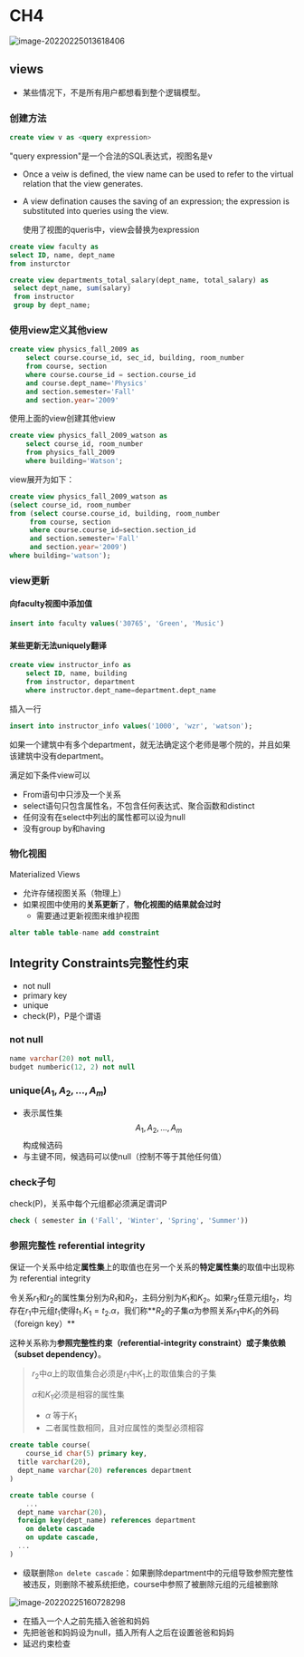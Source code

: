 # CH4

![image-20220225013618406](https://cdn.jsdelivr.net/gh/xinwuyun/pictures@main/2022/02/25/69dac1c8c89a1ccf80c86f1bf2352efd-image-20220225013618406-08e890.png)

##  views

+ 某些情况下，不是所有用户都想看到整个逻辑模型。

### 创建方法

```sql
create view v as <query expression>
```

"query expression"是一个合法的SQL表达式，视图名是v

+ Once a veiw is defined, the view name can be used to refer to the virtual relation that the view generates.

+ A view defination causes the saving of an expression; the expression is substituted into queries using the view.

  使用了视图的queris中，view会替换为expression

```sql
create view faculty as
select ID, name, dept_name
from insturctor
```

```sql
create view departments_total_salary(dept_name, total_salary) as
 select dept_name, sum(salary)
 from instructor
 group by dept_name;
```

### 使用view定义其他view

```sql
create view physics_fall_2009 as
	select course.course_id, sec_id, building, room_number
	from course, section
	where course.course_id = section.course_id
	and course.dept_name='Physics'
	and section.semester='Fall'
	and section.year='2009'
```

使用上面的view创建其他view

```sql
create view physics_fall_2009_watson as
	select course_id, room_number
	from physics_fall_2009
	where building='Watson';
```

view展开为如下：

```sql
create view physics_fall_2009_watson as
(select course_id, room_number
from (select course.course_id, building, room_number
     from course, section
     where course.course_id=section.section_id
     and section.semester='Fall'
     and section.year='2009')
where building='watson');
```

### view更新

#### 向faculty视图中添加值

```sql
insert into faculty values('30765', 'Green', 'Music')
```

#### 某些更新无法uniquely翻译

```sql
create view instructor_info as
	select ID, name, building
	from instructor, department
	where instructor.dept_name=department.dept_name
```

插入一行

```sql
insert into instructor_info values('1000', 'wzr', 'watson');
```

如果一个建筑中有多个department，就无法确定这个老师是哪个院的，并且如果该建筑中没有department。

满足如下条件view可以

+ From语句中只涉及一个关系
+ select语句只包含属性名，不包含任何表达式、聚合函数和distinct
+ 任何没有在select中列出的属性都可以设为null
+ 没有group by和having

### 物化视图

Materialized Views

+ 允许存储视图关系（物理上）
+ 如果视图中使用的**关系更新**了，**物化视图的结果就会过时**
  + 需要通过更新视图来维护视图

```sql
alter table table-name add constraint 
```



## Integrity Constraints完整性约束

+ not null
+ primary key
+ unique
+ check(P)，P是个谓语

### not null

```sql
name varchar(20) not null,
budget numberic(12, 2) not null
```

### unique($A_1, A_2, ..., A_m$)

+ 表示属性集$$A_1, A_2, ..., A_m$$构成候选码
+ 与主键不同，候选码可以使null（控制不等于其他任何值）

### check子句

check(P)，关系中每个元组都必须满足谓词P

```sql
check ( semester in ('Fall', 'Winter', 'Spring', 'Summer'))
```

### 参照完整性 referential integrity

保证一个关系中给定**属性集**上的取值也在另一个关系的**特定属性集**的取值中出现称为 referential integrity

令关系$r_1$和$r_2$的属性集分别为$R_1$和$R_2$，主码分别为$K_1$和$K_2$。如果$r_2$任意元组$t_2$，均存在$r_1$中元组$t_1$使得$t_1.K_1=t_2.\alpha$，我们称**$R_2$的子集$\alpha$为参照关系$r_1$中$K_1$的外码（foreign key）**

这种关系称为**参照完整性约束（referential-integrity constraint）**或**子集依赖（subset dependency）**。

> $r_2$中$\alpha$上的取值集合必须是$r_1$中$K_1$上的取值集合的子集
>
> $\alpha$和$K_1$必须是相容的属性集
>
> + $\alpha$ 等于$K_1$
> + 二者属性数相同，且对应属性的类型必须相容

```sql
create table course(
	course_id char(5) primary key,
  title varchar(20),
  dept_name varchar(20) references department
)

create table course (
	...
  dept_name varchar(20),
  foreign key(dept_name) references department
  	on delete cascade
  	on update cascade,
  ...
)
```

+ 级联删除`on delete cascade`：如果删除department中的元组导致参照完整性被违反，则删除不被系统拒绝，course中参照了被删除元组的元组被删除

![image-20220225160728298](https://cdn.jsdelivr.net/gh/xinwuyun/pictures@main/2022/02/25/2bfeb8e0bdef176ed4e2a2c8c3e18378-image-20220225160728298-7b3091.png)

+ 在插入一个人之前先插入爸爸和妈妈
+ 先把爸爸和妈妈设为null，插入所有人之后在设置爸爸和妈妈
+ 延迟约束检查